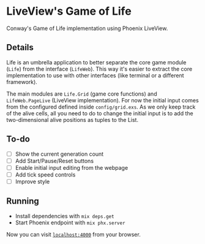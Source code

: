 # LiveView's Game of Life

Conway's Game of Life implementation using Phoenix LiveView.

## Details

Life is an umbrella application to better separate the core game module (`Life`) from the interface (`LifeWeb`).
This way it's easier to extract the core implementation to use with other interfaces (like terminal or a different framework).

The main modules are `Life.Grid` (game core functions) and `LifeWeb.PageLive` (LiveView implementation).
For now the initial input comes from the configured defined inside `config/grid.exs`. As we only keep track of the alive cells, all you need to do to change the initial input is to add the two-dimensional alive positions as tuples to the List.

## To-do

- [ ] Show the current generation count
- [ ] Add Start/Pause/Reset buttons
- [ ] Enable initial input editing from the webpage
- [ ] Add tick speed controls
- [ ] Improve style

## Running
  * Install dependencies with `mix deps.get`
  * Start Phoenix endpoint with `mix phx.server`

Now you can visit [`localhost:4000`](http://localhost:4000) from your browser.
